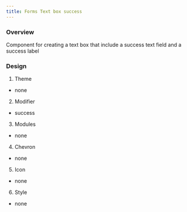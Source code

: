 ```yaml
---
title: Forms Text box success
---
```

### Overview
Component for creating a text box that include a success text field and a success label

### Design
1. Theme
 * none
2. Modifier
 * success
3. Modules
 * none
4. Chevron
 * none
5. Icon
 * none
6. Style
 * none
